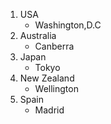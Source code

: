 1. USA
     * Washington,D.C
2. Australia
     * Canberra
3. Japan
     * Tokyo
4. New Zealand
     * Wellington
5. Spain
     * Madrid
